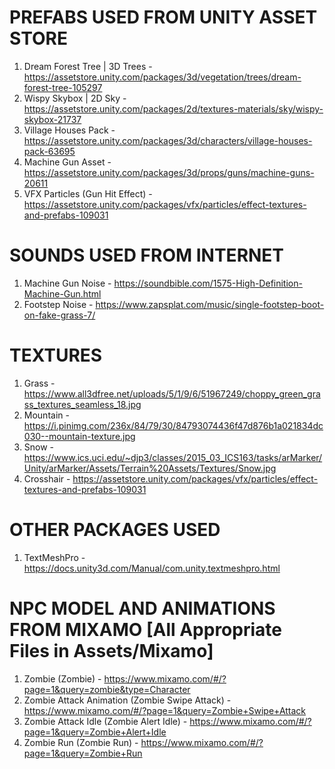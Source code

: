 # PREFABS USED FROM UNITY ASSET STORE

1. Dream Forest Tree | 3D Trees - https://assetstore.unity.com/packages/3d/vegetation/trees/dream-forest-tree-105297
2. Wispy Skybox | 2D Sky - https://assetstore.unity.com/packages/2d/textures-materials/sky/wispy-skybox-21737
3. Village Houses Pack - https://assetstore.unity.com/packages/3d/characters/village-houses-pack-63695
4. Machine Gun Asset - https://assetstore.unity.com/packages/3d/props/guns/machine-guns-20611
5. VFX Particles (Gun Hit Effect) - https://assetstore.unity.com/packages/vfx/particles/effect-textures-and-prefabs-109031

# SOUNDS USED FROM INTERNET

1. Machine Gun Noise - https://soundbible.com/1575-High-Definition-Machine-Gun.html
2. Footstep Noise - https://www.zapsplat.com/music/single-footstep-boot-on-fake-grass-7/

# TEXTURES

1. Grass - https://www.all3dfree.net/uploads/5/1/9/6/51967249/choppy_green_grass_textures_seamless_18.jpg
2. Mountain - https://i.pinimg.com/236x/84/79/30/84793074436f47d876b1a021834dc030--mountain-texture.jpg
3. Snow - https://www.ics.uci.edu/~djp3/classes/2015_03_ICS163/tasks/arMarker/Unity/arMarker/Assets/Terrain%20Assets/Textures/Snow.jpg
4. Crosshair - https://assetstore.unity.com/packages/vfx/particles/effect-textures-and-prefabs-109031

# OTHER PACKAGES USED
1. TextMeshPro - https://docs.unity3d.com/Manual/com.unity.textmeshpro.html

# NPC MODEL AND ANIMATIONS FROM MIXAMO [All Appropriate Files in Assets/Mixamo]
1. Zombie (Zombie) - https://www.mixamo.com/#/?page=1&query=zombie&type=Character
2. Zombie Attack Animation (Zombie Swipe Attack) - https://www.mixamo.com/#/?page=1&query=Zombie+Swipe+Attack
3. Zombie Attack Idle (Zombie Alert Idle) - https://www.mixamo.com/#/?page=1&query=Zombie+Alert+Idle
3. Zombie Run (Zombie Run) - https://www.mixamo.com/#/?page=1&query=Zombie+Run


